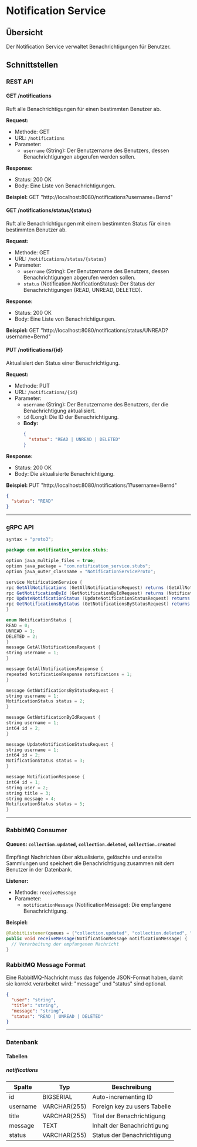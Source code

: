 # Notification Service

## Übersicht

Der Notification Service verwaltet Benachrichtigungen für Benutzer. 

## Schnittstellen

### REST API

#### GET /notifications

Ruft alle Benachrichtigungen für einen bestimmten Benutzer ab.

**Request:**
- Methode: GET
- URL: `/notifications`
- Parameter:
  - `username` (String): Der Benutzername des Benutzers, dessen Benachrichtigungen abgerufen werden sollen.

**Response:**
- Status: 200 OK
- Body: Eine Liste von Benachrichtigungen.

**Beispiel:**
GET "http://localhost:8080/notifications?username=Bernd"

#### GET /notifications/status/{status}

Ruft alle Benachrichtigungen mit einem bestimmten Status für einen bestimmten Benutzer ab.

**Request:**
- Methode: GET
- URL: `/notifications/status/{status}`
- Parameter:
  - `username` (String): Der Benutzername des Benutzers, dessen Benachrichtigungen abgerufen werden sollen.
  - `status` (Notification.NotificationStatus): Der Status der Benachrichtigungen (READ, UNREAD, DELETED).

**Response:**
- Status: 200 OK
- Body: Eine Liste von Benachrichtigungen.

**Beispiel:**
GET "http://localhost:8080/notifications/status/UNREAD?username=Bernd"

#### PUT /notifications/{id}

Aktualisiert den Status einer Benachrichtigung.

**Request:**
- Methode: PUT
- URL: `/notifications/{id}`
- Parameter:
  - `username` (String): Der Benutzername des Benutzers, der die Benachrichtigung aktualisiert.
  - `id` (Long): Die ID der Benachrichtigung.
  - **Body:**
    ```json
    {
      "status": "READ | UNREAD | DELETED"
    }
    ```

**Response:**
- Status: 200 OK
- Body: Die aktualisierte Benachrichtigung.

**Beispiel:**
PUT "http://localhost:8080/notifications/1?username=Bernd"
```json
{
  "status": "READ"
}
```
____
### gRPC API

```java
syntax = "proto3";

package com.notification_service.stubs;

option java_multiple_files = true;
option java_package = "com.notification_service.stubs";
option java_outer_classname = "NotificationServiceProto";

service NotificationService {
rpc GetAllNotifications (GetAllNotificationsRequest) returns (GetAllNotificationsResponse);
rpc GetNotificationById (GetNotificationByIdRequest) returns (NotificationResponse);
rpc UpdateNotificationStatus (UpdateNotificationStatusRequest) returns (NotificationResponse);
rpc GetNotificationsByStatus (GetNotificationsByStatusRequest) returns (GetAllNotificationsResponse);
}

enum NotificationStatus {
READ = 0;
UNREAD = 1;
DELETED = 2;
}
message GetAllNotificationsRequest {
string username = 1;
}

message GetAllNotificationsResponse {
repeated NotificationResponse notifications = 1;
}

message GetNotificationsByStatusRequest {
string username = 1;
NotificationStatus status = 2;
}

message GetNotificationByIdRequest {
string username = 1;
int64 id = 2;
}

message UpdateNotificationStatusRequest {
string username = 1;
int64 id = 2;
NotificationStatus status = 3;
}

message NotificationResponse {
int64 id = 1;
string user = 2;
string title = 3;
string message = 4;
NotificationStatus status = 5;
}
```
____
### RabbitMQ Consumer

#### Queues: `collection.updated`, `collection.deleted`, `collection.created`

Empfängt Nachrichten über aktualisierte, gelöschte und erstellte Sammlungen und speichert die Benachrichtigung zusammen mit dem Benutzer in der Datenbank.

**Listener:**
- Methode: `receiveMessage`
- Parameter:
  - `notificationMessage` (NotificationMessage): Die empfangene Benachrichtigung.

**Beispiel:**
```java
@RabbitListener(queues = {"collection.updated", "collection.deleted", "collection.created"})
public void receiveMessage(NotificationMessage notificationMessage) {
  // Verarbeitung der empfangenen Nachricht
}
```

### RabbitMQ Message Format

Eine RabbitMQ-Nachricht muss das folgende JSON-Format haben, damit sie korrekt verarbeitet wird:
"message" und "status" sind optional.
```json
{
  "user": "string",
  "title": "string",
  "message": "string",
  "status": "READ | UNREAD | DELETED"
}
```
____

### Datenbank

#### Tabellen

##### notifications

| Spalte  | Typ          | Beschreibung                  |
|---------|--------------|-------------------------------|
| id      | BIGSERIAL    | Auto-incrementing ID          |
| username| VARCHAR(255) | Foreign key zu users Tabelle  |
| title   | VARCHAR(255) | Titel der Benachrichtigung    |
| message | TEXT         | Inhalt der Benachrichtigung   |
| status  | VARCHAR(255) | Status der Benachrichtigung   |

